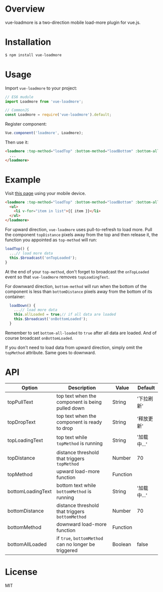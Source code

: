 # Overview
vue-loadmore is a two-direction mobile load-more plugin for vue.js.

# Installation
```bash
$ npm install vue-loadmore
```

# Usage
Import `vue-loadmore` to your project:
```Javascript
// ES6 mudule
import Loadmore from 'vue-loadmore';

// CommonJS
const Loadmore = require('vue-loadmore').default;
```

Register component:
```Javascript
Vue.component('loadmore', Loadmore);
```

Then use it:
```html
<loadmore :top-method="loadTop" :bottom-method="loadBottom" :bottom-all-loaded="allLoaded">
  ...
</loadmore>
```

# Example
Visit [this page](http://leopoldthecoder.github.io/Demos/vue-loadmore/index.html) using your mobile device.
```html
<loadmore :top-method="loadTop" :bottom-method="loadBottom" :bottom-all-loaded="allLoaded">
  <ul>
    <li v-for="item in list">{{ item }}</li>
  </ul>
</loadmore>
```
For upward direction, `vue-loadmore` uses pull-to-refresh to load more. Pull the component `topDistance` pixels away from the top and then release it, the function you appointed as `top-method` will run:
 ```Javascript
 loadTop() {
   ...// load more data
   this.$broadcast('onTopLoaded');
 }
 ```
At the end of your `top-method`, don't forget to broadcast the `onTopLoaded` event so that `vue-loadmore` removes `topLoadingText`.
 
For downward direction, `bottom-method` will run when the bottom of the component is less than `bottomDistance` pixels away from the bottom of its container:
```Javascript
  loadDown() {
    ...// load more data
    this.allLoaded = true;// if all data are loaded
    this.$broadcast('onBottomLoaded');
  }
```
Remember to set `bottom-all-loaded` to `true` after all data are loaded. And of course broadcast `onBottomLoaded`.

If you don't need to load data from upward direction, simply omit the `topMethod` attribute. Same goes to downward.

# API
| Option            | Description                                                     | Value    | Default     |
|-------------------|-----------------------------------------------------------------|----------|-------------|
| topPullText       | top text when the component is being pulled down                | String   | '下拉刷新'  |
| topDropText       | top text when the component is ready to drop                    | String   | '释放更新'  | 
| topLoadingText    | top text while `topMethod` is running                           | String   | '加载中...' |
| topDistance       | distance threshold that triggers `topMethod`                    | Number   | 70          |
| topMethod         | upward load-more function                                       | Function |             |
| bottomLoadingText | bottom text while `bottomMethod` is running                     | String   | '加载中...' |
| bottomDistance    | distance threshold that triggers `bottomMethod`                 | Number   | 70          |
| bottomMethod      | downward load-more function                                     | Function |             |
| bottomAllLoaded   | if `true`, `bottomMethod` can no longer be triggered            | Boolean  | false       |

# License
MIT
